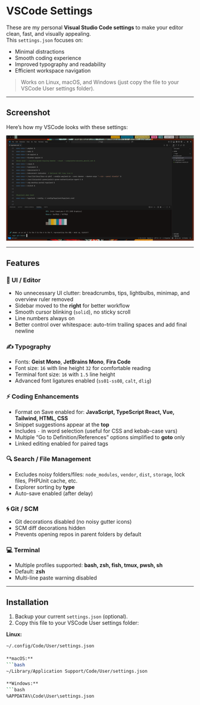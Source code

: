 # VSCode Settings

These are my personal **Visual Studio Code settings** to make your editor clean, fast, and visually appealing.  
This `settings.json` focuses on:

- Minimal distractions  
- Smooth coding experience  
- Improved typography and readability  
- Efficient workspace navigation  

> Works on Linux, macOS, and Windows (just copy the file to your VSCode User settings folder).

---

## Screenshot

Here’s how my VSCode looks with these settings:  

![VSCode Screenshot](settings.json.png)

---

## Features

### 🎨 UI / Editor
- No unnecessary UI clutter: breadcrumbs, tips, lightbulbs, minimap, and overview ruler removed  
- Sidebar moved to the **right** for better workflow  
- Smooth cursor blinking (`solid`), no sticky scroll  
- Line numbers always on  
- Better control over whitespace: auto-trim trailing spaces and add final newline  

### ✍️ Typography
- Fonts: **Geist Mono**, **JetBrains Mono**, **Fira Code**  
- Font size: `16` with line height `32` for comfortable reading  
- Terminal font size: `16` with `1.5` line height  
- Advanced font ligatures enabled (`ss01-ss08`, `calt`, `dlig`)  

### ⚡ Coding Enhancements
- Format on Save enabled for: **JavaScript, TypeScript React, Vue, Tailwind, HTML, CSS**  
- Snippet suggestions appear at the **top**  
- Includes `-` in word selection (useful for CSS and kebab-case vars)  
- Multiple “Go to Definition/References” options simplified to **goto** only  
- Linked editing enabled for paired tags  

### 🔍 Search / File Management
- Excludes noisy folders/files: `node_modules`, `vendor`, `dist`, `storage`, lock files, PHPUnit cache, etc.  
- Explorer sorting by **type**  
- Auto-save enabled (after delay)  

### 🌀 Git / SCM
- Git decorations disabled (no noisy gutter icons)  
- SCM diff decorations hidden  
- Prevents opening repos in parent folders by default  

### 💻 Terminal
- Multiple profiles supported: **bash, zsh, fish, tmux, pwsh, sh**  
- Default: **zsh**  
- Multi-line paste warning disabled  

---

## Installation

1. Backup your current `settings.json` (optional).  
2. Copy this file to your VSCode User settings folder:

**Linux:**  
```bash
~/.config/Code/User/settings.json

**macOS:**  
```bash
~/Library/Application Support/Code/User/settings.json

**Windows:**  
```bash
%APPDATA%\Code\User\settings.json

